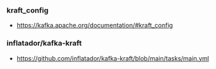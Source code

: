 ### kraft_config
- https://kafka.apache.org/documentation/#kraft_config

### inflatador/kafka-kraft
- https://github.com/inflatador/kafka-kraft/blob/main/tasks/main.yml